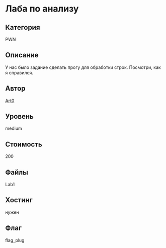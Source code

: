 # Лаба по анализу


## Категория
PWN
## Описание
У нас было задание сделать прогу для обработки строк. Посмотри, как я справился.
## Автор
[Art0](https://t.me/vchabk0)
## Уровень
medium
## Стоимость
200
## Файлы
Lab1
## Хостинг
нужен
## Флаг
flag_plug

